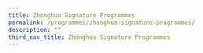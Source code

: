 ```yaml
---
title: Zhonghua Signature Programmes
permalink: /programmes/zhonghua-signature-programmes/
description: ""
third_nav_title: Zhonghua Signature Programmes
---
```


